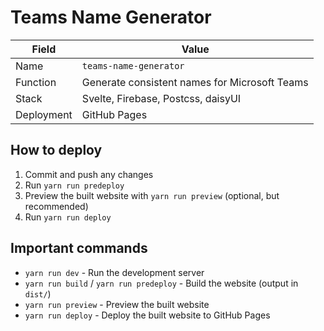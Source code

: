 # Teams Name Generator

| Field      | Value                                         |
|------------|-----------------------------------------------|
| Name       | `teams-name-generator`                        |
| Function   | Generate consistent names for Microsoft Teams |
| Stack      | Svelte, Firebase, Postcss, daisyUI            |
| Deployment | GitHub Pages                                  |

## How to deploy

1. Commit and push any changes
2. Run `yarn run predeploy`
3. Preview the built website with `yarn run preview` (optional, but recommended)
4. Run `yarn run deploy`

## Important commands

- `yarn run dev` - Run the development server
- `yarn run build` / `yarn run predeploy` - Build the website (output in `dist/`)
- `yarn run preview` - Preview the built website
- `yarn run deploy` - Deploy the built website to GitHub Pages
